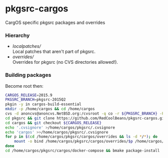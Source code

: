 # pkgsrc-cargos

CargOS specific pkgsrc packages and overrides

### Hierarchy
* *localpatches/*  
Local patches that aren't part of pkgsrc.
* *overrides/*  
Overrides for pkgsrc (no CVS directories allowed!).  

### Building packages
Become root then:
```sh
CARGOS_RELEASE=2015.9
PKGSRC_BRANCH=pkgsrc-2015Q2
pkgin -y in cargos-build-essential
mkdir -p /home/cargos && cd /home/cargos
cvs -d anoncvs@anoncvs.NetBSD.org:/cvsroot -q co -r ${PKGSRC_BRANCH} -P pkgsrc
cd pkgsrc && git clone https://github.com/RedCoolBeans/pkgsrc-cargos.git cargos
cd cargos && git checkout ${CARGOS_RELEASE}
echo '.cvsignore' >/home/cargos/pkgsrc/.cvsignore
echo 'cargos' >>/home/cargos/pkgsrc/.cvsignore
for p in $(cd /home/cargos/pkgsrc/cargos/overrides && ls -d */*); do
	mount -o bind /home/cargos/pkgsrc/cargos/overrides/$p /home/cargos/pkgsrc/$p
done
cd /home/cargos/pkgsrc/cargos/docker-compose && bmake package-install
```
